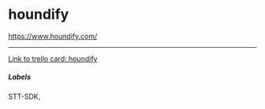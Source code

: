 # houndify

https://www.houndify.com/

---

[Link to trello card: houndify](https://trello.com/c/XJq7MEY1)

##### Labels

STT-SDK, 